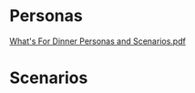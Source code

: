 # Personas
[What's For Dinner Personas and Scenarios.pdf](https://github.com/UsabilityEngineering/What4Dinner/files/11182342/Personas_and_Scenarios.pdf)



# Scenarios
